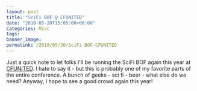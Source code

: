 ```yaml
---
layout: post
title: "SciFi BOF @ CFUNITED"
date: "2010-05-20T15:05:00+06:00"
categories: Misc 
tags: 
banner_image: 
permalink: /2010/05/20/SciFi-BOF-CFUNITED
---
```


Just a quick note to let folks I'll be running the SciFi BOF again this year at <a href="http://www.cfunited.com">CFUNITED</a>. I hate to say it - but this is probably one of my favorite parts of the entire conference. A bunch of geeks - sci fi - beer - what else do we need? Anyway, I hope to see a good crowd again this year!